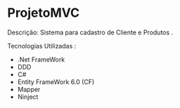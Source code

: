 # ProjetoMVC

Descrição: Sistema para cadastro de Cliente e Produtos .

Tecnologias Utilizadas : 

- .Net FrameWork
- DDD
- C#
- Entity FrameWork 6.0 (CF)
- Mapper
- Ninject
